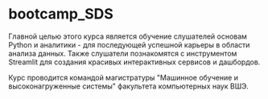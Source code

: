 # bootcamp_SDS
Главной целью этого курса является обучение слушателей основам Python и аналитики - для последующей успешной карьеры в области анализа данных. Также 
слушатели познакомятся с инструментом Streamlit для создания красивых интерактивных сервисов и дашбордов.

Курс проводится командой магистратуры "Машинное обучение и высоконагруженные системы" факультета компьютерных наук ВШЭ.
